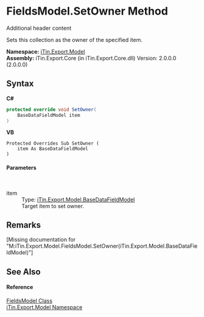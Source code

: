 # FieldsModel.SetOwner Method 
Additional header content 

Sets this collection as the owner of the specified item.

**Namespace:**&nbsp;<a href="N_iTin_Export_Model">iTin.Export.Model</a><br />**Assembly:**&nbsp;iTin.Export.Core (in iTin.Export.Core.dll) Version: 2.0.0.0 (2.0.0.0)

## Syntax

**C#**<br />
``` C#
protected override void SetOwner(
	BaseDataFieldModel item
)
```

**VB**<br />
``` VB
Protected Overrides Sub SetOwner ( 
	item As BaseDataFieldModel
)
```


#### Parameters
&nbsp;<dl><dt>item</dt><dd>Type: <a href="T_iTin_Export_Model_BaseDataFieldModel">iTin.Export.Model.BaseDataFieldModel</a><br />Target item to set owner.</dd></dl>

## Remarks
\[Missing <remarks> documentation for "M:iTin.Export.Model.FieldsModel.SetOwner(iTin.Export.Model.BaseDataFieldModel)"\]

## See Also


#### Reference
<a href="T_iTin_Export_Model_FieldsModel">FieldsModel Class</a><br /><a href="N_iTin_Export_Model">iTin.Export.Model Namespace</a><br />